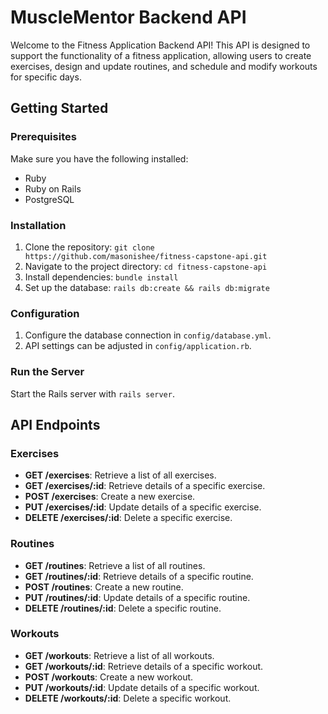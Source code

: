 # MuscleMentor Backend API

Welcome to the Fitness Application Backend API! This API is designed to support the functionality of a fitness application, allowing users to create exercises, design and update routines, and schedule and modify workouts for specific days.

## Getting Started

### Prerequisites

Make sure you have the following installed:

- Ruby
- Ruby on Rails
- PostgreSQL

### Installation

1. Clone the repository: `git clone https://github.com/masonishee/fitness-capstone-api.git`
2. Navigate to the project directory: `cd fitness-capstone-api`
3. Install dependencies: `bundle install`
4. Set up the database: `rails db:create && rails db:migrate`

### Configuration

1. Configure the database connection in `config/database.yml`.
2. API settings can be adjusted in `config/application.rb`.

### Run the Server

Start the Rails server with `rails server`.

## API Endpoints

### Exercises

- **GET /exercises**: Retrieve a list of all exercises.
- **GET /exercises/:id**: Retrieve details of a specific exercise.
- **POST /exercises**: Create a new exercise.
- **PUT /exercises/:id**: Update details of a specific exercise.
- **DELETE /exercises/:id**: Delete a specific exercise.

### Routines

- **GET /routines**: Retrieve a list of all routines.
- **GET /routines/:id**: Retrieve details of a specific routine.
- **POST /routines**: Create a new routine.
- **PUT /routines/:id**: Update details of a specific routine.
- **DELETE /routines/:id**: Delete a specific routine.

### Workouts

- **GET /workouts**: Retrieve a list of all workouts.
- **GET /workouts/:id**: Retrieve details of a specific workout.
- **POST /workouts**: Create a new workout.
- **PUT /workouts/:id**: Update details of a specific workout.
- **DELETE /workouts/:id**: Delete a specific workout.
